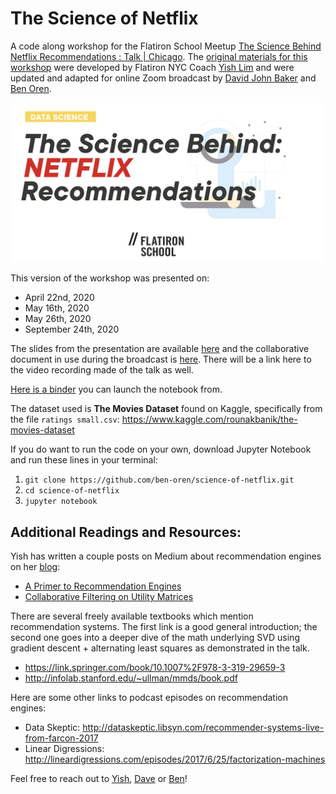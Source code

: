 # The Science of Netflix

A code along workshop for the Flatiron School Meetup [The Science Behind Netflix Recommendations : Talk | Chicago](https://hi.flatironschool.com/GTW-2020-22-04-TheScienceBehindNetflixRecommendations_rsvp).
The [original materials for this workshop](https://github.com/yishuen/meetup-movie-recommender) were developed by Flatiron NYC Coach [Yish Lim](https://www.linkedin.com/in/yishuen-lim/) and were updated and adapted for online Zoom broadcast by [David John Baker](https://github.com/davidjohnbaker1/science-of-netflix) and [Ben Oren](https://github.com/Ben-Oren/science-of-netflix).

![img](img/science_netflix.png)

This version of the workshop was presented on:

* April 22nd, 2020 
* May 16th, 2020
* May 26th, 2020
* September 24th, 2020

The slides from the presentation are available [here](https://github.com/Ben-Oren/science-of-netflix/blob/master/presentation.pdf) and the collaborative document in use during the broadcast is [here](https://docs.google.com/document/d/1ZvcSvzV8Cu4YbwdqdVc6F_6bI4B2QM1hbnwioEdppew).  There will be a link here to the video recording made of the talk as well. 

[Here is a binder](https://mybinder.org/v2/gh/yishuen/meetup-movie-recommender/master) you can launch the notebook from. 

The dataset used is **The Movies Dataset** found on Kaggle, specifically from the file `ratings small.csv`: https://www.kaggle.com/rounakbanik/the-movies-dataset

If you do want to run the code on your own, download Jupyter Notebook and run these lines in your terminal:

 1. `git clone https://github.com/ben-oren/science-of-netflix.git`
 2. `cd science-of-netflix`
 3. `jupyter notebook`


## Additional Readings and Resources:

Yish has written a couple posts on Medium about recommendation engines on her [blog](https://medium.com/@yishuen):
- [A Primer to Recommendation Engines](https://towardsdatascience.com/a-primer-to-recommendation-engines-49bd12ed849f)
- [Collaborative Filtering on Utility Matrices](https://towardsdatascience.com/math-for-data-science-collaborative-filtering-on-utility-matrices-e62fa9badaab)

There are several freely available textbooks which mention recommendation systems.  The first link is a good general introduction; the second one goes into a deeper dive of the math underlying SVD using gradient descent + alternating least squares as demonstrated in the talk. 
- https://link.springer.com/book/10.1007%2F978-3-319-29659-3
- http://infolab.stanford.edu/~ullman/mmds/book.pdf

Here are some other links to podcast episodes on recommendation engines:
- Data Skeptic: http://dataskeptic.libsyn.com/recommender-systems-live-from-farcon-2017
- Linear Digressions: http://lineardigressions.com/episodes/2017/6/25/factorization-machines

Feel free to reach out to [Yish](https://www.linkedin.com/in/yishuen-lim/), [Dave](https://www.linkedin.com/in/david-john-baker-phd/) or [Ben](https://www.linkedin.com/in/oren-ben-k)!

